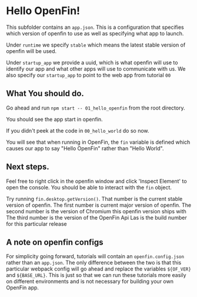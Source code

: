 # Hello OpenFin!

This subfolder contains an `app.json`. This is a configuration that specifies which version of openfin to use as well as specifying what app to launch.

Under `runtime` we specify `stable` which means the latest stable version of openfin will be used.

Under `startup_app` we provide a uuid, which is what openfin will use to identify our app and what other apps will use to communicate with us.
We also specify our `startup_app` to point to the web app from tutorial `00`



## What You should do.
Go ahead and run `npm start -- 01_hello_openfin` from the root directory.

You should see the app start in openfin.

If you didn't peek at the code in `00_hello_world` do so now.

You will see that when running in OpenFin, the `fin` variable is defined which causes our app to say "Hello OpenFin" rather than "Hello World".

## Next steps.
Feel free to right click in the openfin window and click 'Inspect Element' to open the console.
You should be able to interact with the `fin` object.

Try running `fin.desktop.getVersion()`. That number is the current stable version of openfin.
The first number is current major version of openfin.
The second number is the version of Chromium this openfin version ships with
The third number is the version of the OpenFin Api
Las is the build number for this particular release

## A note on openfin configs
For simplicity going forward, tutorials will contain an `openfin.config.json` rather than an `app.json`. The only difference between the two is that this particular webpack config will go ahead and replace the variables `${OF_VER}` and `${BASE_URL}`. This is just so that we can run these tutorials more easily on different environments and is not necessary for building your own OpenFin app.